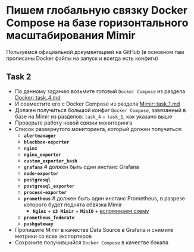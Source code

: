 # Пишем глобальную связку Docker Compose на базе горизонтального масштабирования Mimir

Пользуемся официальной документацией на GitHub (в основном там прописаны Docker файлы на запуск и всегда есть конфиги)

## Task 2

- По данному заданию возьмите готовый `Docker Compose` из раздела [Docker: task_4.md](https://github.com/lamjob1993/docker-monitoring/blob/main/docker/task_4.md)
- И совместите его с Docker Compose из раздела [Mimir: task_1.md](https://github.com/lamjob1993/docker-monitoring/blob/main/mimir/task_1.md)
- Должен получиться большой конфиг `Docker Compose`, завязанный в базе на Mimir из разделов: `task_4` + `task_1`, как указано выше
- Проверьте работу новой связки мониторинга
- Список развернутого мониторинга, который должен получиться:
  - **`alertmanager`**
  - **`blackbox-exporter`**
  - **`nginx`**
  - **`nginx_exporter`**
  - **`custom_exporter_bash`**
  - **`grafana`**                            # должен быть один инстанс Grafana
  - **`node-exporter`**
  - **`postgresql`**
  - **`postgresql_exporter`**
  - **`process-exporter`**
  - **`prometheus`**                         # должен быть один инстанс Prometheus, в разрезе которого будет поднята обвязка Mimir
    - **`Nginx`** + **`x3 Mimir`** + **`MinIO`** + [вспоминаем схему](https://grafana.com/docs/mimir/next/get-started/play-with-grafana-mimir/tutorial-architecture.png)
  - **`prometheus_federate`**
  - **`pushgateway`**
- Пропишите Mimir в качестве Data Source в Grafana и снимите метрики со всех экспортеров
- Сохраните получившийся `Docker Compose` в качестве бэкапа
